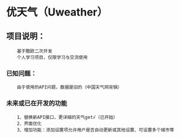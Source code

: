 优天气（Uweather）
========
## 项目说明：
		基于酷欧二次开发
		个人学习项目，仅限学习与交流使用
### 已知问题：
		由于使用的API问题，数据是旧的（中国天气网背锅）
### 未来或已在开发的功能
		1、替换新API接口，更详细的天气get√（已开始）
		2、界面优化
		3、增加功能：添加设置项允许用户是否自动更新或其他设置、可设置多个城市等


